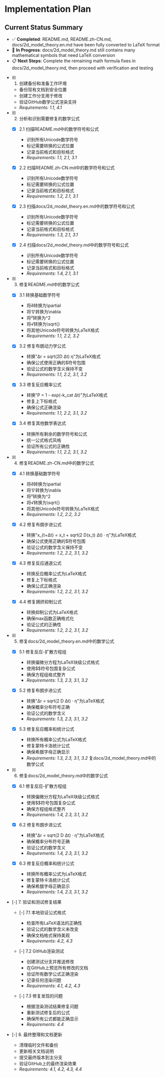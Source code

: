 # Implementation Plan

## Current Status Summary
- ✅ **Completed**: README.md, README.zh-CN.md, docs/2d_model_theory.en.md have been fully converted to LaTeX format
- 🔄 **In Progress**: docs/2d_model_theory.md still contains many mathematical symbols that need LaTeX conversion
- 📋 **Next Steps**: Complete the remaining math formula fixes in docs/2d_model_theory.md, then proceed with verification and testing

- [x] 1. 创建备份和准备工作环境






  - 备份现有文档到安全位置
  - 创建工作分支用于修改
  - 验证GitHub数学公式渲染支持
  - _Requirements: 1.1, 4.1_

- [x] 2. 分析和识别需要修复的数学公式


  - [x] 2.1 扫描README.md中的数学符号和公式



    - 识别所有Unicode数学符号
    - 标记需要转换的公式位置
    - 记录当前格式和目标格式
    - _Requirements: 1.1, 2.1, 3.1_

  - [x] 2.2 扫描README.zh-CN.md中的数学符号和公式



    - 识别所有Unicode数学符号
    - 标记需要转换的公式位置
    - 记录当前格式和目标格式
    - _Requirements: 1.2, 2.1, 3.1_

  - [x] 2.3 扫描docs/2d_model_theory.en.md中的数学符号和公式



    - 识别所有Unicode数学符号
    - 标记需要转换的公式位置
    - 记录当前格式和目标格式
    - _Requirements: 1.3, 2.1, 3.1_

  - [x] 2.4 扫描docs/2d_model_theory.md中的数学符号和公式



    - 识别所有Unicode数学符号
    - 标记需要转换的公式位置
    - 记录当前格式和目标格式
    - _Requirements: 1.4, 2.1, 3.1_

- [x] 3. 修复README.md中的数学公式



  - [x] 3.1 转换基础数学符号






    - 将∂转换为\\partial
    - 将∇转换为\\nabla
    - 将²转换为^2
    - 将√转换为\\sqrt{}
    - 将其他Unicode符号转换为LaTeX格式
    - _Requirements: 1.1, 2.2, 3.2_

  - [x] 3.2 修复布朗动力学公式


    - 转换"Δr = sqrt(2D Δt) η"为LaTeX格式
    - 确保公式使用正确的$符号包围
    - 验证公式的数学含义保持不变
    - _Requirements: 1.1, 2.2, 3.1, 3.2_

  - [x] 3.3 修复反应概率公式


    - 转换"P = 1 - exp(-k_cat Δt)"为LaTeX格式
    - 修复上下标格式
    - 确保公式正确渲染
    - _Requirements: 1.1, 2.2, 3.1, 3.2_

  - [x] 3.4 修复其他数学表达式


    - 转换所有剩余的数学符号和公式
    - 统一公式格式风格
    - 验证所有公式的正确性
    - _Requirements: 1.1, 2.2, 3.1, 3.2_

- [x] 4. 修复README.zh-CN.md中的数学公式



  - [x] 4.1 转换基础数学符号




    - 将∂转换为\\partial
    - 将∇转换为\\nabla
    - 将²转换为^2
    - 将√转换为\\sqrt{}
    - 将其他Unicode符号转换为LaTeX格式
    - _Requirements: 1.2, 2.2, 3.2_

  - [x] 4.2 修复布朗步进公式


    - 转换"x_{t+Δt} = x_t + sqrt(2 D(x_t) Δt) · η"为LaTeX格式
    - 确保公式使用正确的$符号包围
    - 验证公式的数学含义保持不变
    - _Requirements: 1.2, 2.2, 3.1, 3.2_

  - [x] 4.3 修复反应通道公式


    - 转换反应概率公式为LaTeX格式
    - 修复上下标格式
    - 确保公式正确渲染
    - _Requirements: 1.2, 2.2, 3.1, 3.2_

  - [x] 4.4 修复拥挤抑制公式


    - 转换抑制公式为LaTeX格式
    - 确保max函数正确格式化
    - 验证公式的正确性
    - _Requirements: 1.2, 2.2, 3.1, 3.2_

- [x] 5. 修复docs/2d_model_theory.en.md中的数学公式




  - [x] 5.1 修复反应-扩散方程组



    - 转换偏微分方程为LaTeX块级公式格式
    - 使用$$符号包围复杂公式
    - 确保方程组格式整齐
    - _Requirements: 1.3, 2.3, 3.1, 3.2_

  - [x] 5.2 修复布朗步进公式


    - 转换"Δr = sqrt(2 D Δt) · η"为LaTeX格式
    - 确保概率分布符号正确
    - 验证公式的数学含义
    - _Requirements: 1.3, 2.3, 3.1, 3.2_

  - [x] 5.3 修复反应概率和统计公式



    - 转换所有概率公式为LaTeX格式
    - 修复蒙特卡洛统计公式
    - 确保希腊字母正确显示
    - _Requirements: 1.3, 2.3, 3.1, 3.2_
复docs/2d_model_theory.md中的数学公式
- [x] 6. 修复docs/2d_model_theory.md中的数学公式



  - [x] 6.1 修复反应-扩散方程组


    - 转换偏微分方程为LaTeX块级公式格式
    - 使用$$符号包围复杂公式
    - 确保方程组格式整齐
    - _Requirements: 1.4, 2.3, 3.1, 3.2_

  - [x] 6.2 修复布朗步进公式


    - 转换"Δr = sqrt(2 D Δt) · η"为LaTeX格式
    - 确保概率分布符号正确
    - 验证公式的数学含义
    - _Requirements: 1.4, 2.3, 3.1, 3.2_

  - [x] 6.3 修复反应概率和统计公式



    - 转换所有概率公式为LaTeX格式
    - 修复蒙特卡洛统计公式
    - 确保希腊字母正确显示
    - _Requirements: 1.4, 2.3, 3.1, 3.2_

- [-] 7. 验证和测试修复结果
  - [-] 7.1 本地验证公式格式
    - 检查所有LaTeX语法的正确性
    - 验证公式的数学含义未改变
    - 确保文档格式保持美观
    - _Requirements: 4.2, 4.3_

  - [-] 7.2 GitHub渲染测试
    - 创建测试分支并推送修改
    - 在GitHub上预览所有修改的文档
    - 验证所有数学公式正确渲染
    - 记录任何渲染问题
    - _Requirements: 4.1, 4.2, 4.3_

  - [-] 7.3 修复发现的问题
    - 根据渲染测试结果修复问题
    - 重新测试修复后的公式
    - 确保所有公式都能正确显示
    - _Requirements: 4.4_

- [-] 8. 最终整理和文档更新
  - 清理临时文件和备份
  - 更新相关文档说明
  - 提交最终版本到主分支
  - 验证GitHub上的最终渲染效果
  - _Requirements: 4.1, 4.2, 4.3, 4.4_